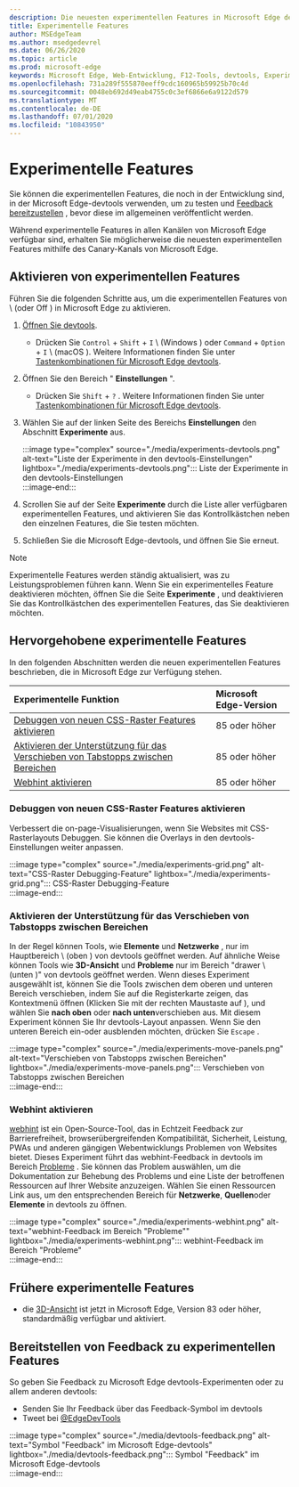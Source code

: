 ```yaml
---
description: Die neuesten experimentellen Features in Microsoft Edge devtools
title: Experimentelle Features
author: MSEdgeTeam
ms.author: msedgedevrel
ms.date: 06/26/2020
ms.topic: article
ms.prod: microsoft-edge
keywords: Microsoft Edge, Web-Entwicklung, F12-Tools, devtools, Experiment
ms.openlocfilehash: 731a289f555870eeff9cdc160965b59925b70c4d
ms.sourcegitcommit: 0048eb692d49eab4755c0c3ef6866e6a9122d579
ms.translationtype: MT
ms.contentlocale: de-DE
ms.lasthandoff: 07/01/2020
ms.locfileid: "10843950"
---
```

# Experimentelle Features  

Sie können die experimentellen Features, die noch in der Entwicklung sind, in der Microsoft Edge-devtools verwenden, um zu testen und [Feedback bereitzustellen](#providing-feedback-on-experimental-features) , bevor diese im allgemeinen veröffentlicht werden.  

Während experimentelle Features in allen Kanälen von Microsoft Edge verfügbar sind, erhalten Sie möglicherweise die neuesten experimentellen Features mithilfe des Canary-Kanals von Microsoft Edge.  

## Aktivieren von experimentellen Features  

Führen Sie die folgenden Schritte aus, um die experimentellen Features von \ (oder Off \) in Microsoft Edge zu aktivieren.  

1.  [Öffnen Sie devtools][DevtoolsOpen].  
     *   Drücken Sie `Control` + `Shift` + `I` \ (Windows \) oder `Command` + `Option` + `I` \ (macOS \).  Weitere Informationen finden Sie unter [Tastenkombinationen für Microsoft Edge devtools][DevToolsShortcuts].  
1.  Öffnen Sie den Bereich " **Einstellungen** ".  
    *   Drücken Sie `Shift` + `?` .  Weitere Informationen finden Sie unter [Tastenkombinationen für Microsoft Edge devtools][DevToolsShortcuts].  
1.  Wählen Sie auf der linken Seite des Bereichs **Einstellungen** den Abschnitt **Experimente** aus.  
    
    :::image type="complex" source="./media/experiments-devtools.png" alt-text="Liste der Experimente in den devtools-Einstellungen" lightbox="./media/experiments-devtools.png":::
       Liste der Experimente in den devtools-Einstellungen  
    :::image-end:::  
    
1.  Scrollen Sie auf der Seite **Experimente** durch die Liste aller verfügbaren experimentellen Features, und aktivieren Sie das Kontrollkästchen neben den einzelnen Features, die Sie testen möchten.  
1.  Schließen Sie die Microsoft Edge-devtools, und öffnen Sie Sie erneut.  

> [!NOTE]
> Experimentelle Features werden ständig aktualisiert, was zu Leistungsproblemen führen kann.  Wenn Sie ein experimentelles Feature deaktivieren möchten, öffnen Sie die Seite **Experimente** , und deaktivieren Sie das Kontrollkästchen des experimentellen Features, das Sie deaktivieren möchten.  

## Hervorgehobene experimentelle Features  

In den folgenden Abschnitten werden die neuen experimentellen Features beschrieben, die in Microsoft Edge zur Verfügung stehen.  

| Experimentelle Funktion | Microsoft Edge-Version |  
|:--- |:--- |  
| [Debuggen von neuen CSS-Raster Features aktivieren](#enable-new-css-grid-debugging-features) | 85 oder höher |  
| [Aktivieren der Unterstützung für das Verschieben von Tabstopps zwischen Bereichen](#enable-support-to-move-tabs-between-panels) | 85 oder höher |  
| [Webhint aktivieren](#enable-webhint) | 85 oder höher |  

### Debuggen von neuen CSS-Raster Features aktivieren  

Verbessert die on-page-Visualisierungen, wenn Sie Websites mit CSS-Rasterlayouts Debuggen.  Sie können die Overlays in den devtools-Einstellungen weiter anpassen.  

:::image type="complex" source="./media/experiments-grid.png" alt-text="CSS-Raster Debugging-Feature" lightbox="./media/experiments-grid.png":::
   CSS-Raster Debugging-Feature  
:::image-end:::  

<!--Available in Microsoft Edge version 85 and later.  -->  

### Aktivieren der Unterstützung für das Verschieben von Tabstopps zwischen Bereichen  

In der Regel können Tools, wie **Elemente** und **Netzwerke** , nur im Hauptbereich \ (oben \) von devtools geöffnet werden.  Auf ähnliche Weise können Tools wie **3D-Ansicht** und **Probleme** nur im Bereich "drawer \ (unten \)" von devtools geöffnet werden.  Wenn dieses Experiment ausgewählt ist, können Sie die Tools zwischen dem oberen und unteren Bereich verschieben, indem Sie auf die Registerkarte zeigen, das Kontextmenü öffnen (Klicken Sie mit der rechten Maustaste auf \), und wählen Sie **nach oben** oder **nach unten**verschieben aus.   Mit diesem Experiment können Sie Ihr devtools-Layout anpassen.  Wenn Sie den unteren Bereich ein-oder ausblenden möchten, drücken Sie `Escape` .  

:::image type="complex" source="./media/experiments-move-panels.png" alt-text="Verschieben von Tabstopps zwischen Bereichen" lightbox="./media/experiments-move-panels.png":::
   Verschieben von Tabstopps zwischen Bereichen  
:::image-end:::  

<!--Available in Microsoft Edge version 85 and later.  -->  

### Webhint aktivieren  

[webhint][WebhintMain] ist ein Open-Source-Tool, das in Echtzeit Feedback zur Barrierefreiheit, browserübergreifenden Kompatibilität, Sicherheit, Leistung, PWAs und anderen gängigen Webentwicklungs Problemen von Websites bietet.  Dieses Experiment führt das webhint-Feedback in devtools im Bereich [Probleme][DevtoolsIssues] .  Sie können das Problem auswählen, um die Dokumentation zur Behebung des Problems und eine Liste der betroffenen Ressourcen auf Ihrer Website anzuzeigen.  Wählen Sie einen Ressourcen Link aus, um den entsprechenden Bereich für **Netzwerke**, **Quellen**oder **Elemente** in devtools zu öffnen.  

:::image type="complex" source="./media/experiments-webhint.png" alt-text="webhint-Feedback im Bereich "Probleme"" lightbox="./media/experiments-webhint.png":::
   webhint-Feedback im Bereich "Probleme"  
:::image-end:::      

<!--Available in Microsoft Edge version 85 and later.  -->  

## Frühere experimentelle Features  

*   die [3D-Ansicht][Devtools3DView] ist jetzt in Microsoft Edge, Version 83 oder höher, standardmäßig verfügbar und aktiviert.  

## Bereitstellen von Feedback zu experimentellen Features  

So geben Sie Feedback zu Microsoft Edge devtools-Experimenten oder zu allem anderen devtools:  

*   Senden Sie Ihr Feedback über das Feedback-Symbol im devtools  
*   Tweet bei [@EdgeDevTools][TwitterEdgedevtools]  

:::image type="complex" source="./media/devtools-feedback.png" alt-text="Symbol "Feedback" im Microsoft Edge-devtools" lightbox="./media/devtools-feedback.png":::
   Symbol "Feedback" im Microsoft Edge-devtools  
:::image-end:::  

<!-- links -->  

[Devtools3DView]: ./3D-view.md "3D-Ansicht | Microsoft docs"  
[DevtoolsIssues]: ./issues/index.md "Suchen und Beheben von Problemen mit dem Microsoft Edge devtools Issues Tool | Microsoft docs"  
[DevToolsShortcuts]: ./shortcuts.md "Microsoft Edge devtools-Tastenkombinationen – Microsoft docs"  
[DevtoolsOpen]: ./open.md "Öffnen Sie Microsoft Edge devtools | Microsoft docs"  

[TwitterEdgedevtools]: https://www.twitter.com/EdgeDevTools "Microsoft Edge-devtools | Twitter"  

[WebhintMain]: https://webhint.io "webhint" 
